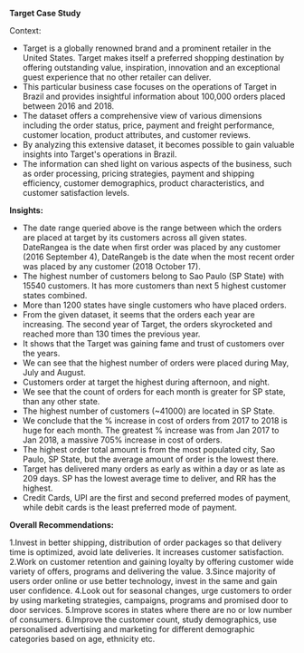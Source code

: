 **Target Case Study**

Context:

  - Target is a globally renowned brand and a prominent retailer in the United States. Target makes itself a preferred shopping destination by offering outstanding value, inspiration, innovation and an exceptional guest experience that no other retailer can deliver.
  - This particular business case focuses on the operations of Target in Brazil and provides insightful information about 100,000 orders placed between 2016 and 2018.
  - The dataset offers a comprehensive view of various dimensions including the order status, price,  payment and freight performance, customer location, product attributes, and customer reviews.
  - By analyzing this extensive dataset, it becomes possible to gain valuable insights into Target's operations in Brazil.
  - The information can shed light on various aspects of the business, such as order processing, pricing strategies, payment and shipping efficiency, customer demographics, product characteristics, and customer satisfaction levels.

**Insights:**

  - The date range queried above is the range between which the orders are placed at target by its customers across all given states. DateRangea is the date when first order was placed by any customer (2016 September 4), DateRangeb is the date when the most recent order was placed by any customer (2018 October 17).
  - The highest number of customers belong to Sao Paulo (SP State) with 15540 customers. It has more customers than next 5 highest customer states combined.
  - More than 1200 states have single customers who have placed orders.
  - From the given dataset, it seems that the orders each year are increasing. The second year of Target, the orders skyrocketed and reached more than 130 times the previous year.
  - It shows that the Target was gaining fame and trust of customers over the years.
  - We can see that the highest number of orders were placed during May, July and August.
  - Customers order at target the highest during afternoon, and night.
  - We see that the count of orders for each month is greater for SP state, than any other state.
  - The highest number of customers (~41000) are located in SP State.
  - We conclude that the % increase in cost of orders from 2017 to 2018 is huge for each month. The greatest % increase was from Jan 2017 to Jan 2018, a massive 705% increase in cost of orders.
  - The highest order total amount is from the most populated city, Sao Paulo, SP State, but the average amount of order is the lowest there.
  - Target has delivered many orders as early as within a day or as late as 209 days. SP has the lowest average time to deliver, and RR has the highest.
  - Credit Cards, UPI are the first and second preferred modes of payment, while debit cards is the least preferred mode of payment. 


**Overall Recommendations:**

1.Invest in better shipping, distribution of order packages so that delivery time is optimized, avoid late deliveries. It increases customer satisfaction.
2.Work on customer retention and gaining loyalty by offering customer wide variety of offers, programs and delivering the value.
3.Since majority of users order online or use better technology, invest in the same and gain user confidence.
4.Look out for seasonal changes, urge customers to order by using marketing strategies, campaigns, programs and promised door to door services.
5.Improve scores in states where there are no or low number of consumers.
6.Improve the customer count, study demographics, use personalised advertising and marketing for different demographic categories based on age, ethnicity etc.
